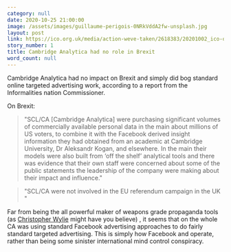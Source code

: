 ```yaml
---
category: null
date: 2020-10-25 21:00:00
image: /assets/images/guillaume-perigois-0NRkVddA2fw-unsplash.jpg
layout: post
link: https://ico.org.uk/media/action-weve-taken/2618383/20201002_ico-o-ed-l-rtl-0181_to-julian-knight-mp.pdf
story_number: 1
title: Cambridge Analytica had no role in Brexit
word_count: null
---
```


Cambridge Analytica had no impact on Brexit and simply did bog standard online targeted advertising work, according to a report from the Informalities nation Commissioner.

On Brexit:

> "SCL/CA [Cambridge Analytica] were purchasing significant volumes of commercially available personal data  in the main about millions of US voters, to combine it with the Facebook derived insight information they had obtained from an academic at Cambridge University, Dr Aleksandr Kogan, and elsewhere. In the main their models were also built from ‘off the shelf’ analytical tools and there was evidence that their own staff were concerned about some of the public statements the leadership of the company were making about their impact and influence."

>  "SCL/CA were not involved in the EU referendum campaign in the UK "

Far from being the all powerful maker of weapons grade propaganda tools (as [Christopher Wylie](https://twitter.com/chrisinsilico) might have you believe) , it seems that on the whole CA was using standard Facebook advertising approaches to do fairly standard targeted advertising. This is simply how Facebook and operate, rather than being some sinister international mind control conspiracy.



